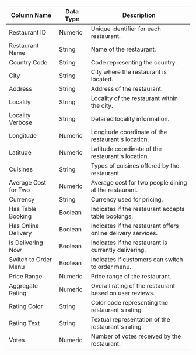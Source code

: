 | Column Name           | Data Type  | Description                                     |
|-----------------------|------------|-------------------------------------------------|
| Restaurant ID         | Numeric    | Unique identifier for each restaurant.          |
| Restaurant Name       | String     | Name of the restaurant.                         |
| Country Code          | String     | Code representing the country.                  |
| City                  | String     | City where the restaurant is located.           |
| Address               | String     | Address of the restaurant.                      |
| Locality              | String     | Locality of the restaurant within the city.     |
| Locality Verbose      | String     | Detailed locality information.                  |
| Longitude             | Numeric    | Longitude coordinate of the restaurant's location. |
| Latitude              | Numeric    | Latitude coordinate of the restaurant's location. |
| Cuisines              | String     | Types of cuisines offered by the restaurant.    |
| Average Cost for Two  | Numeric    | Average cost for two people dining at the restaurant. |
| Currency              | String     | Currency used for pricing.                      |
| Has Table Booking     | Boolean    | Indicates if the restaurant accepts table bookings. |
| Has Online Delivery   | Boolean    | Indicates if the restaurant offers online delivery services. |
| Is Delivering Now     | Boolean    | Indicates if the restaurant is currently delivering. |
| Switch to Order Menu  | Boolean    | Indicates if customers can switch to order menu. |
| Price Range           | Numeric    | Price range of the restaurant.                  |
| Aggregate Rating      | Numeric    | Overall rating of the restaurant based on user reviews. |
| Rating Color          | String     | Color code representing the restaurant's rating. |
| Rating Text           | String     | Textual representation of the restaurant's rating. |
| Votes                 | Numeric    | Number of votes received by the restaurant.     |
